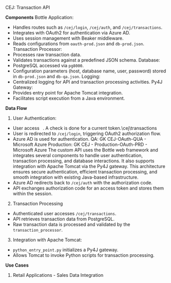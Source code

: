 CEJ: Transaction API

**Components**
Bottle Application:
- Handles routes such as `/cej/login`, `/cej/auth`, and `/cej/transactions`.
- Integrates with OAuth2 for authentication via Azure AD.
- Uses session management with Beaker middleware.
- Reads configurations from `oauth-prod.json` and `db-prod.json`.
Transaction Processor:
- Processes raw transaction data.
- Validates transactions against a predefined JSON schema.
Database:
- PostgreSQL accessed via `pg8000`.
- Configuration parameters (host, database name, user, password) stored in `db-prod.json` and `db-qa.json`.
Logging:
- Centralized logging for API and transaction processing activities.
Py4J Gateway:
- Provides entry point for Apache Tomcat integration.
- Facilitates script execution from a Java environment.

**Data Flow**
1. User Authentication:
- User access ` `. A check is done for a current token.\cej\transactions
- User is redirected to `/cej/login`, triggering OAuth2 authorization flow.
- Azure AD is used for authentication.
QA: GK CEJ-OAuth-QUA - Microsoft Azure
Production: GK CEJ - Production-OAuth-PRD - Microsoft Azure
The custom API uses the Bottle web framework and integrates several components to handle user authentication, transaction processing, and
database interactions. It also supports integration with Apache Tomcat via the Py4J gateway.
This architecture ensures secure authentication, efficient transaction processing, and smooth integration with existing Java-based infrastructure.
- Azure AD redirects back to `/cej/auth` with the authorization code.
- API exchanges authorization code for an access token and stores them within the session.
2. Transaction Processing
- Authenticated user accesses `/cej/transactions`.
- API retrieves transaction data from PostgreSQL.
- Raw transaction data is processed and validated by the `transaction_processor`.
3. Integration with Apache Tomcat:
- `python_entry_point.py` initializes a Py4J gateway.
- Allows Tomcat to invoke Python scripts for transaction processing.

**Use Cases**
1. Retail Applications - Sales Data Integration
